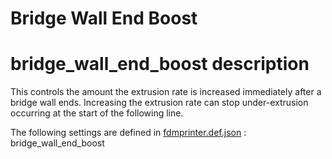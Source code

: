 # Bridge Wall End Boost


# bridge_wall_end_boost description
This controls the amount the extrusion rate is increased immediately after a bridge wall ends. Increasing the extrusion rate can stop under-extrusion occurring at the start of the following line.

The following settings are defined in [fdmprinter.def.json](https://github.com/smartavionics/Cura/blob/mb-master/resources/definitions/fdmprinter.def.json) : bridge_wall_end_boost